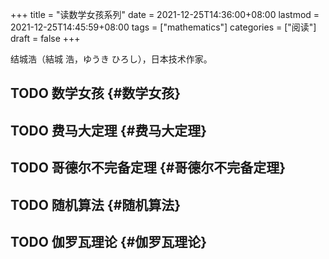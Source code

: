 +++
title = "读数学女孩系列"
date = 2021-12-25T14:36:00+08:00
lastmod = 2021-12-25T14:45:59+08:00
tags = ["mathematics"]
categories = ["阅读"]
draft = false
+++

结城浩（結城 浩，ゆうき ひろし），日本技术作家。

<!--more-->


## <span class="org-todo todo TODO">TODO</span> 数学女孩 {#数学女孩}


## <span class="org-todo todo TODO">TODO</span> 费马大定理 {#费马大定理}


## <span class="org-todo todo TODO">TODO</span> 哥德尔不完备定理 {#哥德尔不完备定理}


## <span class="org-todo todo TODO">TODO</span> 随机算法 {#随机算法}


## <span class="org-todo todo TODO">TODO</span> 伽罗瓦理论 {#伽罗瓦理论}
